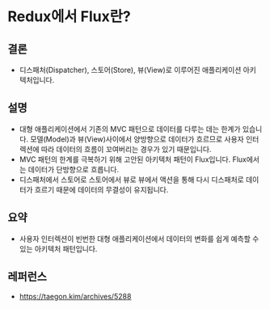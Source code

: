 # Redux에서 Flux란?

## 결론

- 디스패처(Dispatcher), 스토어(Store), 뷰(View)로 이루어진 애플리케이션 아키텍처입니다.

## 설명

- 대형 애플리케이션에서 기존의 MVC 패턴으로 데이터를 다루는 데는 한계가 있습니다. 모델(Model)과 뷰(View)사이에서 양방향으로 데이터가 흐르므로 사용자 인터렉션에 따라 데이터의 흐름이 꼬여버리는 경우가 있기 때문입니다.
- MVC 패턴의 한계를 극복하기 위해 고안된 아키텍처 패턴이 Flux입니다. Flux에서는 데이터가 단방향으로 흐릅니다.
- 디스패처에서 스토어로 스토어에서 뷰로 뷰에서 액션을 통해 다시 디스패처로 데이터가 흐르기 때문에 데이터의 무결성이 유지됩니다.

## 요약

- 사용자 인터렉션이 빈번한 대형 애플리케이션에서 데이터의 변화를 쉽게 예측할 수 있는 아키텍처 패턴입니다.

## 레퍼런스

- https://taegon.kim/archives/5288
